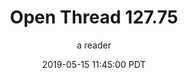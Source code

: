 ---
layout: podcast
title: "Open Thread 127.75"
author: a reader
description: https://slatestarcodex.com/2019/05/15/open-thread-127-75/
date: 2019-05-15 11:45:00 PDT
length: 59999
duration: 15
guid: open-thread-127-75
---